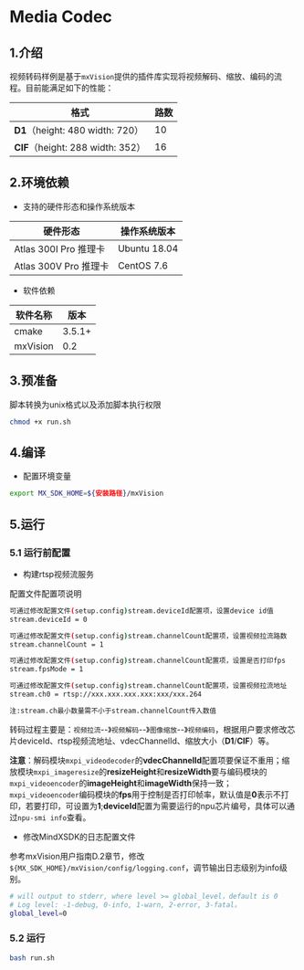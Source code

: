 # Media Codec

## 1.介绍

视频转码样例是基于`mxVision`提供的插件库实现将视频解码、缩放、编码的流程。目前能满足如下的性能：

| 格式 | 路数           |
| - | - |
| **D1**（height: 480 width: 720） | 10 |
| **CIF**（height: 288 width: 352） | 16 |

## 2.环境依赖

- 支持的硬件形态和操作系统版本

| 硬件形态                             | 操作系统版本   |
| ------------------------------------ | -------------- |
| Atlas 300I Pro 推理卡 | Ubuntu 18.04 |
| Atlas 300V Pro 推理卡 | CentOS 7.6     |

- 软件依赖

| 软件名称 | 版本   |
| -------- | ------ |
| cmake    | 3.5.1+ |
| mxVision | 0.2    |

## 3.预准备

脚本转换为unix格式以及添加脚本执行权限

```bash
chmod +x run.sh
```

## 4.编译

- 配置环境变量

```bash
export MX_SDK_HOME=${安装路径}/mxVision
```

## 5.运行

### 5.1 运行前配置

- 构建rtsp视频流服务

配置文件配置项说明

```bash
可通过修改配置文件(setup.config)stream.deviceId配置项，设置device id值
stream.deviceId = 0

可通过修改配置文件(setup.config)stream.channelCount配置项，设置视频拉流路数
stream.channelCount = 1

可通过修改配置文件(setup.config)stream.channelCount配置项，设置是否打印fps
stream.fpsMode = 1

可通过修改配置文件(setup.config)stream.channelCount配置项，设置视频拉流地址
stream.ch0 = rtsp://xxx.xxx.xxx.xxx:xxx/xxx.264

注:stream.ch最小数量需不小于stream.channelCount传入数值

```

转码过程主要是：`视频拉流`--》`视频解码`--》`图像缩放`--》`视频编码`，根据用户要求修改芯片deviceId、rtsp视频流地址、vdecChannelId、缩放大小（**D1**/**CIF**）等。


**注意**：解码模块`mxpi_videodecoder`的**vdecChannelId**配置项要保证不重用；缩放模块`mxpi_imageresize`的**resizeHeight**和**resizeWidth**要与编码模块的`mxpi_videoencoder`的**imageHeight**和**imageWidth**保持一致；`mxpi_videoencoder`编码模块的**fps**用于控制是否打印帧率，默认值是**0**表示不打印，若要打印，可设置为**1**;**deviceId**配置为需要运行的npu芯片编号，具体可以通过`npu-smi info`查看。

- 修改MindXSDK的日志配置文件

参考mxVision用户指南D.2章节，修改`${MX_SDK_HOME}/mxVision/config/logging.conf`，调节输出日志级别为info级别。

```bash
# will output to stderr, where level >= global_level，default is 0
# Log level: -1-debug, 0-info, 1-warn, 2-error, 3-fatal。
global_level=0
```

### 5.2 运行

```bash
bash run.sh
```
